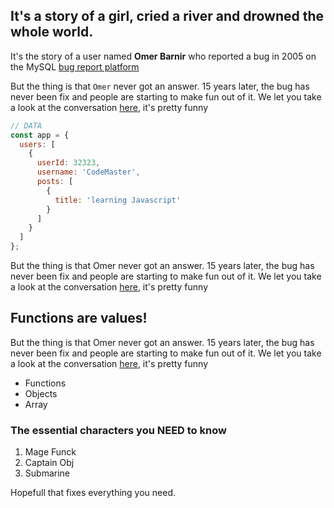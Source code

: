 
## It's a story of a girl, cried a river and drowned the whole world.

It's the story of a user named **Omer Barnir** who reported a bug in 2005 on the MySQL [bug report platform](https://bugs.mysql.com/)

But the thing is that `Omer` never got an answer. 15 years later, the bug has never been fix and people are starting to make fun out of it. We let you take a look at the conversation [here](https://bugs.mysql.com/bug.php?id=11472), it's pretty funny

```js
// DATA
const app = {
  users: [
    {
      userId: 32323,
      username: 'CodeMaster',
      posts: [
        {
          title: 'learning Javascript'
        }
      ]
    }
  ]
};

```
But the thing is that Omer never got an answer. 15 years later, the bug has never been fix and people are starting to make fun out of it. We let you take a look at the conversation [here](https://bugs.mysql.com/bug.php?id=11472), it's pretty funny

## Functions are values!
But the thing is that Omer never got an answer. 15 years later, the bug has never been fix and people are starting to make fun out of it. We let you take a look at the conversation [here](https://bugs.mysql.com/bug.php?id=11472), it's pretty funny

- Functions
- Objects
- Array

### The essential characters you NEED to know
1. Mage Funck
2. Captain Obj
3. Submarine

Hopefull that fixes everything you need.

